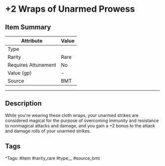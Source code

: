 # +2 Wraps of Unarmed Prowess

## Item Summary

| Attribute            | Value                        |
|----------------------|------------------------------|
| Type                 |   |
| Rarity               | Rare             |
| Requires Attunement  | No                |
| Value (gp)           | -    |
| Source               | BMT |

---

## Description

While you're wearing these cloth wraps, your unarmed strikes are considered magical for the purpose of overcoming immunity and resistance to nonmagical attacks and damage, and you gain a +2 bonus to the attack and damage rolls of your unarmed strikes.

## Tags

^Tags: #item #rarity_rare #type__ #source_bmt